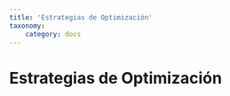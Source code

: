 ```yaml
---
title: 'Estrategias de Optimización'
taxonomy:
    category: docs
---
```



# Estrategias de Optimización

